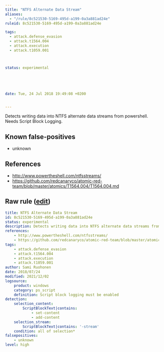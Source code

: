 ```yaml
---
title: "NTFS Alternate Data Stream"
aliases:
  - "/rule/8c521530-5169-495d-a199-0a3a881ad24e"
ruleid: 8c521530-5169-495d-a199-0a3a881ad24e

tags:
  - attack.defense_evasion
  - attack.t1564.004
  - attack.execution
  - attack.t1059.001



status: experimental





date: Tue, 24 Jul 2018 19:49:08 +0200


---
```


Detects writing data into NTFS alternate data streams from powershell. Needs Script Block Logging.

<!--more-->


## Known false-positives

* unknown



## References

* http://www.powertheshell.com/ntfsstreams/
* https://github.com/redcanaryco/atomic-red-team/blob/master/atomics/T1564.004/T1564.004.md


## Raw rule ([edit](https://github.com/SigmaHQ/sigma/edit/master/rules/windows/powershell/powershell_script/posh_ps_ntfs_ads_access.yml))
```yaml
title: NTFS Alternate Data Stream
id: 8c521530-5169-495d-a199-0a3a881ad24e
status: experimental
description: Detects writing data into NTFS alternate data streams from powershell. Needs Script Block Logging.
references:
    - http://www.powertheshell.com/ntfsstreams/
    - https://github.com/redcanaryco/atomic-red-team/blob/master/atomics/T1564.004/T1564.004.md
tags:
    - attack.defense_evasion
    - attack.t1564.004
    - attack.execution
    - attack.t1059.001
author: Sami Ruohonen
date: 2018/07/24
modified: 2021/12/02
logsource:
    product: windows
    category: ps_script
    definition: Script block logging must be enabled
detection:
    selection_content:
        ScriptBlockText|contains:
            - set-content
            - add-content
    selection_stream:
        ScriptBlockText|contains: '-stream'
    condition: all of selection*
falsepositives:
    - unknown
level: high

```
